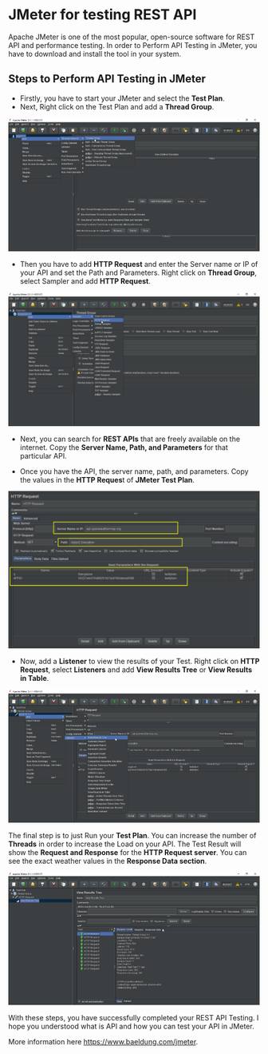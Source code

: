 # JMeter for testing REST API

Apache JMeter is one of the most popular, open-source software for REST API and performance testing. In order to Perform API Testing in JMeter, you have to download and install the tool in your system.

## Steps to Perform API Testing in JMeter
* Firstly, you have to start your JMeter and select the **Test Plan**.
* Next, Right click on the Test Plan and add a **Thread Group**.

![](media/JMeter1-Thread-group.png "JMeter Thread-group")

* Then you have to add **HTTP Request** and enter the Server name or IP of your API and set the Path and Parameters. Right click on **Thread Group**, select Sampler and add **HTTP Request**.

![](media/JMeter2-HTTP-Request.png "JMeter HTTP-Request")

* Next, you can search for **REST APIs** that are freely available on the internet. Copy the **Server Name, Path, and Parameters** for that particular API.

* Once you have the API, the server name, path, and parameters. Copy the values in the **HTTP Reques**t of **JMeter Test Plan**.

![](media/JMeter3-API-Parameters-2.png "JMeter API-Parameters")

* Now, add a **Listener** to view the results of your Test. Right click on **HTTP Request**, select **Listeners** and add **View Results Tree** or **View Results in Table**.

![](media/JMeter4-Listener.png "JMeter Listener")

The final step is to just Run your **Test Plan**. You can increase the number of **Threads** in order to increase the Load on your API. The Test Result will show the **Request and Response** for the **HTTP Request server**. You can see the exact weather values in the **Response Data section**.

![](media/JMeter5-Test-Result.png "JMeter Test-Result")

With these steps, you have successfully completed your REST API Testing. I hope you understood what is API and how you can test your API in JMeter.

More information here https://www.baeldung.com/jmeter.

